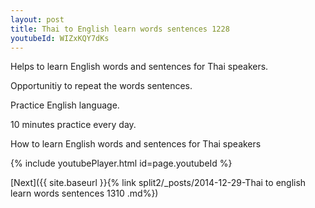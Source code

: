 ```yaml
---
layout: post
title: Thai to English learn words sentences 1228 
youtubeId: WIZxKQY7dKs
---
```

 
 
Helps to learn English words and sentences for Thai speakers.

Opportunitiy to repeat the words sentences. 

Practice English language. 
 
10 minutes practice every day. 
 
How to learn English words and sentences for Thai speakers 
 
{% include youtubePlayer.html id=page.youtubeId %}
 
 
[Next]({{ site.baseurl }}{% link  split2/_posts/2014-12-29-Thai to english learn words sentences 1310 .md%})
 
